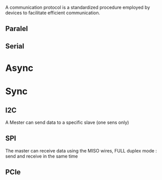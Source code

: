 A communication protocol is a standardized procedure employed by devices to facilitate efficient communication.

## Paralel



## Serial
# Async
# Sync

## I2C 
A Mester can send data to a specific slave (one sens only)

## SPI

The master can receive data using the MISO wires, FULL duplex mode : send and receive in the same time
## PCIe